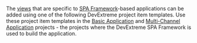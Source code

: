 The [views](/concepts/40%20SPA%20Framework/1%20Views%20and%20Layouts '/Documentation/Guide/SPA_Framework/Views_and_Layouts/') that are specific to [SPA Framework](/concepts/Common/05%20Introduction%20to%20DevExtreme/10%20Mobile%20Development/10%20Overview/20%20SPA%20Framework.md '/Documentation/Guide/Common/Introduction_to_DevExtreme/#Mobile_Development/Overview/SPA_Framework')-based applications can be added using one of the following DevExtreme project item templates. Use these project item templates in the [Basic Application](/concepts/50%20VS%20Integration/0%20Project%20Templates/1%20Basic%20Application.md '/Documentation/Guide/VS_Integration/Project_Templates/#Basic_Application') and [Multi-Channel Application](/concepts/50%20VS%20Integration/0%20Project%20Templates/15%20Multi-Channel%20Application '/Documentation/Guide/VS_Integration/Project_Templates/#Multi-Channel_Application') projects - the projects where the DevExtreme SPA Framework is used to build the application. 
